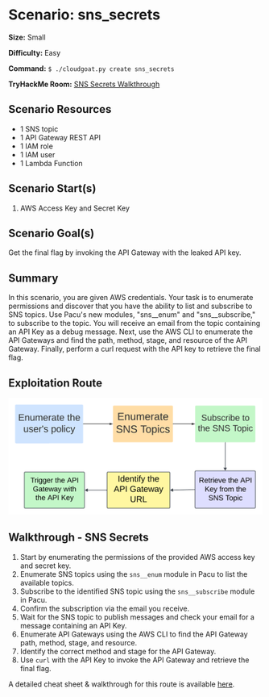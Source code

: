 # Scenario: sns_secrets

**Size:** Small

**Difficulty:** Easy

**Command:** `$ ./cloudgoat.py create sns_secrets`

**TryHackMe Room:** [SNS Secrets Walkthrough](https://tryhackme.com/jr/snssecretswalkthrough)

## Scenario Resources

- 1 SNS topic
- 1 API Gateway REST API
- 1 IAM role
- 1 IAM user
- 1 Lambda Function

## Scenario Start(s)

1. AWS Access Key and Secret Key

## Scenario Goal(s)

Get the final flag by invoking the API Gateway with the leaked API key.

## Summary

In this scenario, you are given AWS credentials. Your task is to enumerate permissions and discover that you have the ability to list and subscribe to SNS topics. Use Pacu's new modules, "sns__enum" and "sns__subscribe," to subscribe to the topic. You will receive an email from the topic containing an API Key as a debug message. Next, use the AWS CLI to enumerate the API Gateways and find the path, method, stage, and resource of the API Gateway. Finally, perform a curl request with the API key to retrieve the final flag.

## Exploitation Route

![Lucidchart Diagram](exploitation_route.png "Exploitation Route")

## Walkthrough - SNS Secrets

1. Start by enumerating the permissions of the provided AWS access key and secret key.
2. Enumerate SNS topics using the `sns__enum` module in Pacu to list the available topics.
3. Subscribe to the identified SNS topic using the `sns__subscribe` module in Pacu.
4. Confirm the subscription via the email you receive.
5. Wait for the SNS topic to publish messages and check your email for a message containing an API Key.
6. Enumerate API Gateways using the AWS CLI to find the API Gateway path, method, stage, and resource.
7. Identify the correct method and stage for the API Gateway.
8. Use `curl` with the API Key to invoke the API Gateway and retrieve the final flag.

A detailed cheat sheet & walkthrough for this route is available [here](./cheat_sheet.md). 
